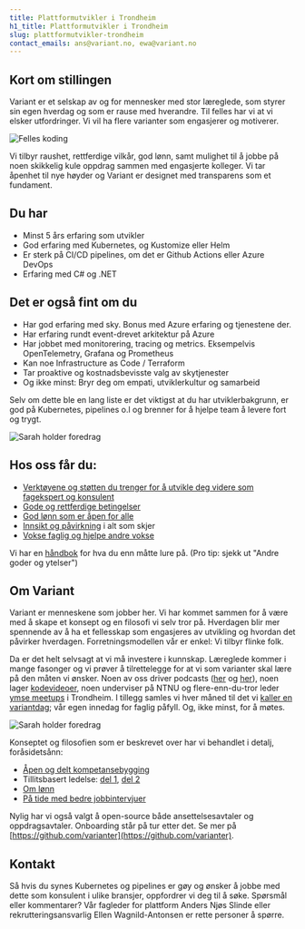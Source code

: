 ```yaml
---
title: Plattformutvikler i Trondheim
h1_title: Plattformutvikler i Trondheim
slug: plattformutvikler-trondheim
contact_emails: ans@variant.no, ewa@variant.no
---
```


## Kort om stillingen

Variant er et selskap av og for mennesker med stor læreglede, som styrer sin egen hverdag og som er rause med hverandre. Til felles har vi at vi elsker utfordringer. Vi vil ha flere varianter som engasjerer og motiverer.

<div class="right margin top-margin negative-right" id="customBlobWrapper_1">

![Felles koding](/work_images/coding.svg)

</div>

Vi tilbyr raushet, rettferdige vilkår, god lønn, samt mulighet til å jobbe på noen skikkelig kule oppdrag sammen med engasjerte kolleger. Vi tar åpenhet til nye høyder og Variant er designet med transparens som et fundament.

## Du har

- Minst 5 års erfaring som utvikler
- God erfaring med Kubernetes, og Kustomize eller Helm
- Er sterk på CI/CD pipelines, om det er Github Actions eller Azure DevOps
- Erfaring med C# og .NET

## Det er også fint om du

- Har god erfaring med sky. Bonus med Azure erfaring og tjenestene der.
- Har erfaring rundt event-drevet arkitektur på Azure
- Har jobbet med monitorering, tracing og metrics. Eksempelvis OpenTelemetry, Grafana og Prometheus
- Kan noe Infrastructure as Code / Terraform
- Tar proaktive og kostnadsbevisste valg av skytjenester
- Og ikke minst: Bryr deg om empati, utviklerkultur og samarbeid

Selv om dette ble en lang liste er det viktigst at du har utviklerbakgrunn, er god på Kubernetes, pipelines o.l og brenner for å hjelpe team å levere fort og trygt.

<div class="right margin size-small">

![Sarah holder foredrag](/images/utvikler-sarah.png)

</div>

## Hos oss får du:

- [Verktøyene og støtten du trenger for å utvikle deg videre som fagekspert og konsulent](https://handbook.variant.no/prosesser-raa#RA)
- [Gode og rettferdige betingelser](https://handbook.variant.no/#Lonn)
- [God lønn som er åpen for alle](https://www.variant.no/kalkulator)
- [Innsikt og påvirkning](https://blog.variant.no/bli-en-bedre-variant-7e1926bdcfba#e27f) i alt som skjer
- [Vokse faglig og hjelpe andre vokse](https://blog.variant.no/aapen-og-delt-kompetansebygging-c229771eee93)

Vi har en [håndbok](https://handbook.variant.no/) for hva du enn måtte lure på. (Pro tip: sjekk ut "Andre goder og ytelser")

## Om Variant

Variant er menneskene som jobber her. Vi har kommet sammen for å være med å skape et konsept og en filosofi vi selv tror på. Hverdagen blir mer spennende av å ha et fellesskap som engasjeres av utvikling og hvordan det påvirker hverdagen. Forretningsmodellen vår er enkel: Vi tilbyr flinke folk.

Da er det helt selvsagt at vi må investere i kunnskap. Læreglede kommer i mange fasonger og vi prøver å tilrettelegge for at vi som varianter skal lære på den måten vi ønsker. Noen av oss driver podcasts ([her](http://bartjs.io/tag/podcast-episode/) og [her](https://kortslutning.fun/)), noen lager [kodevideoer](https://youtube.com/kodesnutt), noen underviser på NTNU og flere-enn-du-tror leder [ymse meetups](https://www.meetup.com/IXDATrondheim/) i Trondheim. I tillegg samles vi hver måned til det vi [kaller en variantdag](https://blog.variant.no/tagged/variantdag); vår egen innedag for faglig påfyll. Og, ikke minst, for å møtes.

<div class="right margin size-small">

![Sarah holder foredrag](/images/utvikler-olejorgen-mathias.png)

</div>

Konseptet og filosofien som er beskrevet over har vi behandlet i detalj, foråsidetsånn:

- [Åpen og delt kompetansebygging](https://blog.variant.no/aapen-og-delt-kompetansebygging-c229771eee93)
- Tillitsbasert ledelse: [del 1](https://blog.variant.no/tillitsbasert-ledelse-del-1-hva-og-hvorfor-86f6aa485cf9), [del 2](https://blog.variant.no/tillitsbasert-ledelse-del-2-sette-retning-449452fcc6a6)
- [Om lønn](https://blog.variant.no/bonusutbetaling-og-l%C3%B8nnsjusteringer-c6d340f0a6d)
- [På tide med bedre jobbintervjuer](https://blog.variant.no/paa-tide-med-bedre-jobbintervjuer-e59f6789a134)

Nylig har vi også valgt å open-source både ansettelsesavtaler og oppdragsavtaler. Onboarding står på tur etter det. Se mer på [https://github.com/varianter](https://github.com/varianter).

## Kontakt

Så hvis du synes Kubernetes og pipelines er gøy og ønsker å jobbe med dette som konsulent i ulike bransjer, oppfordrer vi deg til å søke. Spørsmål eller kommentarer? Vår fagleder for plattform Anders Njøs Slinde eller rekrutteringsansvarlig Ellen Wagnild-Antonsen er rette personer å spørre.
